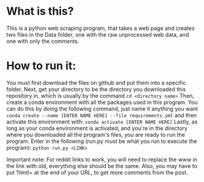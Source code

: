 # What is this?
This is a python web scraping program, that takes a web page and creates two files in the Data folder, 
one with the raw unprocessed web data, and one with only the comments.

# How to run it:
You must first download the files on github and put them into a specific folder.
Next, get your directory to be the directory you downloaded this repository in,
which is usually by the command ```cd <directory name>```
Then, create a conda environment with all the packages used in this program.
You can do this by doing the following command, just name it anything you want
```conda create --name [ENTER NAME HERE] --file requirements.yml```
and then activate this environment with:
```conda activate [ENTER NAME HERE]```
Lastly, as long as your conda environment is activated, and you're in the directory
where you downloaded all the program's files, you are ready to run the program.
Enter in the following (run.py must be what you run to execute the program):
```python run.py <LINK>```

Important note: For reddit links to work, you will need to replace the www in the link with old,
everything else should be the same.
Also, you may have to put ?limit=<NUMBER> at the end of your URL, to get more comments
from the post.

